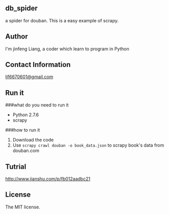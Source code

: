 ## db_spider
a spider for douban. 
This is a easy example of scrapy.

## Author
I'm jinfeng Liang, a coder which learn to program in Python

## Contact Information
ljf6670601@gmail.com

## Run it
###what do you need to run it
* Python 2.7.6
* scrapy

###how to run it
1. Download the code
2. Use `scrapy crawl douban -o book_data.json` to scrapy book's data from douban.com

## Tutrial
http://www.jianshu.com/p/fb012aadbc21

## License
The MIT license.
